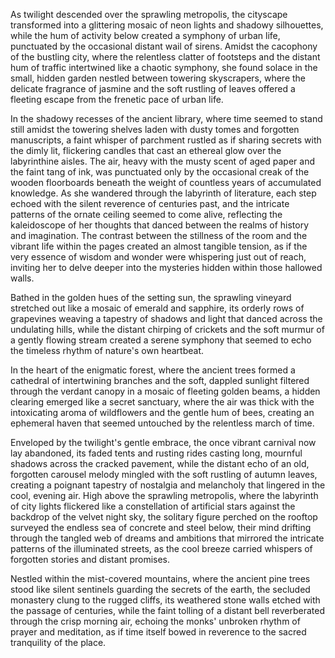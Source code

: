 As twilight descended over the sprawling metropolis, the cityscape transformed into a glittering mosaic of neon lights and shadowy silhouettes, while the hum of activity below created a symphony of urban life, punctuated by the occasional distant wail of sirens. Amidst the cacophony of the bustling city, where the relentless clatter of footsteps and the distant hum of traffic intertwined like a chaotic symphony, she found solace in the small, hidden garden nestled between towering skyscrapers, where the delicate fragrance of jasmine and the soft rustling of leaves offered a fleeting escape from the frenetic pace of urban life.

In the shadowy recesses of the ancient library, where time seemed to stand still amidst the towering shelves laden with dusty tomes and forgotten manuscripts, a faint whisper of parchment rustled as if sharing secrets with the dimly lit, flickering candles that cast an ethereal glow over the labyrinthine aisles. The air, heavy with the musty scent of aged paper and the faint tang of ink, was punctuated only by the occasional creak of the wooden floorboards beneath the weight of countless years of accumulated knowledge. As she wandered through the labyrinth of literature, each step echoed with the silent reverence of centuries past, and the intricate patterns of the ornate ceiling seemed to come alive, reflecting the kaleidoscope of her thoughts that danced between the realms of history and imagination. The contrast between the stillness of the room and the vibrant life within the pages created an almost tangible tension, as if the very essence of wisdom and wonder were whispering just out of reach, inviting her to delve deeper into the mysteries hidden within those hallowed walls.

Bathed in the golden hues of the setting sun, the sprawling vineyard stretched out like a mosaic of emerald and sapphire, its orderly rows of grapevines weaving a tapestry of shadows and light that danced across the undulating hills, while the distant chirping of crickets and the soft murmur of a gently flowing stream created a serene symphony that seemed to echo the timeless rhythm of nature's own heartbeat.

In the heart of the enigmatic forest, where the ancient trees formed a cathedral of intertwining branches and the soft, dappled sunlight filtered through the verdant canopy in a mosaic of fleeting golden beams, a hidden clearing emerged like a secret sanctuary, where the air was thick with the intoxicating aroma of wildflowers and the gentle hum of bees, creating an ephemeral haven that seemed untouched by the relentless march of time.


Enveloped by the twilight's gentle embrace, the once vibrant carnival now lay abandoned, its faded tents and rusting rides casting long, mournful shadows across the cracked pavement, while the distant echo of an old, forgotten carousel melody mingled with the soft rustling of autumn leaves, creating a poignant tapestry of nostalgia and melancholy that lingered in the cool, evening air.
High above the sprawling metropolis, where the labyrinth of city lights flickered like a constellation of artificial stars against the backdrop of the velvet night sky, the solitary figure perched on the rooftop surveyed the endless sea of concrete and steel below, their mind drifting through the tangled web of dreams and ambitions that mirrored the intricate patterns of the illuminated streets, as the cool breeze carried whispers of forgotten stories and distant promises.

Nestled within the mist-covered mountains, where the ancient pine trees stood like silent sentinels guarding the secrets of the earth, the secluded monastery clung to the rugged cliffs, its weathered stone walls etched with the passage of centuries, while the faint tolling of a distant bell reverberated through the crisp morning air, echoing the monks' unbroken rhythm of prayer and meditation, as if time itself bowed in reverence to the sacred tranquility of the place.
